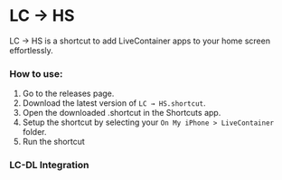 # LC → HS
LC → HS is a shortcut to add LiveContainer apps to your home screen effortlessly.

### How to use:
1. Go to the releases page.
2. Download the latest version of `LC → HS.shortcut`.
3. Open the downloaded .shortcut in the Shortcuts app.
4. Setup the shortcut by selecting your `On My iPhone > LiveContainer` folder.
5. Run the shortcut

### LC-DL Integration

